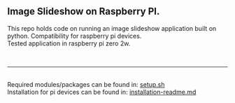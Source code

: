 <h2>Image Slideshow on Raspberry PI.</h2>
This repo holds code on running an image slideshow application built on python.
Compatibility for raspberry pi devices.<br>
Tested application in raspberry pi zero 2w.

<br><hr><br>
Required modules/packages can be found in: [setup.sh](https://github.com/paarthpm/my-slideshow-project/blob/main/setup.sh)
<br>
Installation for pi devices can be found in: [installation-readme.md](https://github.com/paarthpm/my-slideshow-project/blob/main/installation-readme.md)
